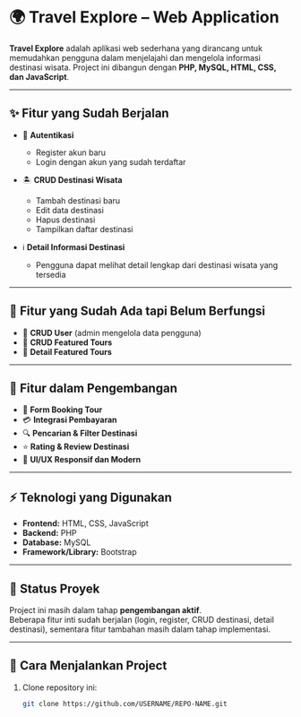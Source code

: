 # 🌍 Travel Explore – Web Application  

**Travel Explore** adalah aplikasi web sederhana yang dirancang untuk memudahkan pengguna dalam menjelajahi dan mengelola informasi destinasi wisata. Project ini dibangun dengan **PHP, MySQL, HTML, CSS, dan JavaScript**.  

---

## ✨ Fitur yang Sudah Berjalan  
- 🔐 **Autentikasi**  
  - Register akun baru  
  - Login dengan akun yang sudah terdaftar  

- 🏝️ **CRUD Destinasi Wisata**  
  - Tambah destinasi baru  
  - Edit data destinasi  
  - Hapus destinasi  
  - Tampilkan daftar destinasi  

- ℹ️ **Detail Informasi Destinasi**  
  - Pengguna dapat melihat detail lengkap dari destinasi wisata yang tersedia  

---

## 🔧 Fitur yang Sudah Ada tapi Belum Berfungsi  
- 👥 **CRUD User** (admin mengelola data pengguna)  
- 🌟 **CRUD Featured Tours**  
- 📄 **Detail Featured Tours**  

---

## 🚧 Fitur dalam Pengembangan  
- 📝 **Form Booking Tour**  
- 💳 **Integrasi Pembayaran**  
- 🔍 **Pencarian & Filter Destinasi**  
- ⭐ **Rating & Review Destinasi**  
- 📱 **UI/UX Responsif dan Modern**  

---

## ⚡ Teknologi yang Digunakan  
- **Frontend:** HTML, CSS, JavaScript  
- **Backend:** PHP  
- **Database:** MySQL  
- **Framework/Library:** Bootstrap  

---

## 📌 Status Proyek  
Project ini masih dalam tahap **pengembangan aktif**.  
Beberapa fitur inti sudah berjalan (login, register, CRUD destinasi, detail destinasi), sementara fitur tambahan masih dalam tahap implementasi.  

---

## 🚀 Cara Menjalankan Project  
1. Clone repository ini:  
   ```bash
   git clone https://github.com/USERNAME/REPO-NAME.git

